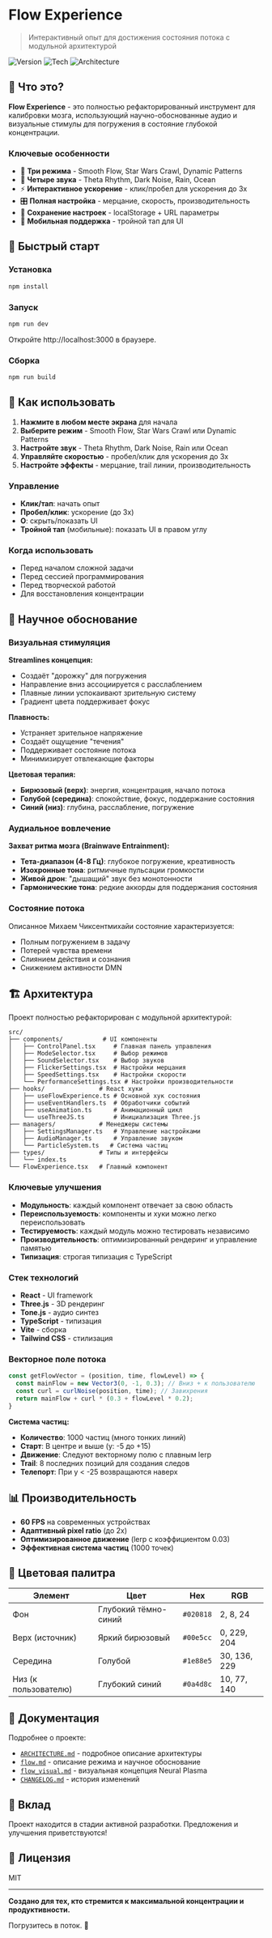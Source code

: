 # Flow Experience

> Интерактивный опыт для достижения состояния потока с модульной архитектурой

![Version](https://img.shields.io/badge/version-4.0-blue)
![Tech](https://img.shields.io/badge/tech-React%20%7C%20Three.js%20%7C%20Tone.js-cyan)
![Architecture](https://img.shields.io/badge/architecture-Modular-green)

## 🌊 Что это?

**Flow Experience** - это полностью рефакторированный инструмент для калибровки мозга, использующий научно-обоснованные аудио и визуальные стимулы для погружения в состояние глубокой концентрации.

### Ключевые особенности

- 🌊 **Три режима** - Smooth Flow, Star Wars Crawl, Dynamic Patterns
- 🎵 **Четыре звука** - Theta Rhythm, Dark Noise, Rain, Ocean
- ⚡ **Интерактивное ускорение** - клик/пробел для ускорения до 3x
- 🎛️ **Полная настройка** - мерцание, скорость, производительность
- 💾 **Сохранение настроек** - localStorage + URL параметры
- 📱 **Мобильная поддержка** - тройной тап для UI

## 🚀 Быстрый старт

### Установка

```bash
npm install
```

### Запуск

```bash
npm run dev
```

Откройте http://localhost:3000 в браузере.

### Сборка

```bash
npm run build
```

## 🎯 Как использовать

1. **Нажмите в любом месте экрана** для начала
2. **Выберите режим** - Smooth Flow, Star Wars Crawl или Dynamic Patterns
3. **Настройте звук** - Theta Rhythm, Dark Noise, Rain или Ocean
4. **Управляйте скоростью** - пробел/клик для ускорения до 3x
5. **Настройте эффекты** - мерцание, trail линии, производительность

### Управление

- **Клик/тап**: начать опыт
- **Пробел/клик**: ускорение (до 3x)
- **O**: скрыть/показать UI
- **Тройной тап** (мобильные): показать UI в правом углу

### Когда использовать

- Перед началом сложной задачи
- Перед сессией программирования
- Перед творческой работой
- Для восстановления концентрации

## 🧠 Научное обоснование

### Визуальная стимуляция

**Streamlines концепция:**
- Создаёт "дорожку" для погружения
- Направление вниз ассоциируется с расслаблением
- Плавные линии успокаивают зрительную систему
- Градиент цвета поддерживает фокус

**Плавность:**
- Устраняет зрительное напряжение
- Создаёт ощущение "течения"
- Поддерживает состояние потока
- Минимизирует отвлекающие факторы

**Цветовая терапия:**
- **Бирюзовый (верх)**: энергия, концентрация, начало потока
- **Голубой (середина)**: спокойствие, фокус, поддержание состояния
- **Синий (низ)**: глубина, расслабление, погружение

### Аудиальное вовлечение

**Захват ритма мозга (Brainwave Entrainment):**
- **Тета-диапазон (4-8 Гц)**: глубокое погружение, креативность
- **Изохронные тона**: ритмичные пульсации громкости
- **Живой дрон**: "дышащий" звук без монотонности
- **Гармонические тона**: редкие аккорды для поддержания состояния

### Состояние потока

Описанное Михаем Чиксентмихайи состояние характеризуется:
- Полным погружением в задачу
- Потерей чувства времени
- Слиянием действия и сознания
- Снижением активности DMN

## 🏗️ Архитектура

Проект полностью рефакторирован с модульной архитектурой:

```
src/
├── components/           # UI компоненты
│   ├── ControlPanel.tsx     # Главная панель управления
│   ├── ModeSelector.tsx     # Выбор режимов
│   ├── SoundSelector.tsx    # Выбор звуков
│   ├── FlickerSettings.tsx  # Настройки мерцания
│   ├── SpeedSettings.tsx    # Настройки скорости
│   └── PerformanceSettings.tsx # Настройки производительности
├── hooks/               # React хуки
│   ├── useFlowExperience.ts # Основной хук состояния
│   ├── useEventHandlers.ts  # Обработчики событий
│   ├── useAnimation.ts      # Анимационный цикл
│   └── useThreeJS.ts        # Инициализация Three.js
├── managers/            # Менеджеры системы
│   ├── SettingsManager.ts   # Управление настройками
│   ├── AudioManager.ts      # Управление звуком
│   └── ParticleSystem.ts   # Система частиц
├── types/               # Типы и интерфейсы
│   └── index.ts
└── FlowExperience.tsx   # Главный компонент
```

### Ключевые улучшения

- **Модульность**: каждый компонент отвечает за свою область
- **Переиспользуемость**: компоненты и хуки можно легко переиспользовать
- **Тестируемость**: каждый модуль можно тестировать независимо
- **Производительность**: оптимизированный рендеринг и управление памятью
- **Типизация**: строгая типизация с TypeScript

### Стек технологий

- **React** - UI framework
- **Three.js** - 3D рендеринг
- **Tone.js** - аудио синтез
- **TypeScript** - типизация
- **Vite** - сборка
- **Tailwind CSS** - стилизация

### Векторное поле потока

```typescript
const getFlowVector = (position, time, flowLevel) => {
  const mainFlow = new Vector3(0, -1, 0.3); // Вниз + к пользователю
  const curl = curlNoise(position, time); // Завихрения
  return mainFlow + curl * (0.3 + flowLevel * 0.2);
}
```

**Система частиц:**
- **Количество**: 1000 частиц (много тонких линий)
- **Старт**: В центре и выше (y: -5 до +15)
- **Движение**: Следуют векторному полю с плавным lerp
- **Trail**: 8 последних позиций для создания следов
- **Телепорт**: При y < -25 возвращаются наверх

## 📊 Производительность

- **60 FPS** на современных устройствах
- **Адаптивный pixel ratio** (до 2x)
- **Оптимизированное движение** (lerp с коэффициентом 0.03)
- **Эффективная система частиц** (1000 точек)

## 🎨 Цветовая палитра

| Элемент | Цвет | Hex | RGB |
|---------|------|-----|-----|
| Фон | Глубокий тёмно-синий | `#020818` | 2, 8, 24 |
| Верх (источник) | Яркий бирюзовый | `#00e5cc` | 0, 229, 204 |
| Середина | Голубой | `#1e88e5` | 30, 136, 229 |
| Низ (к пользователю) | Глубокий синий | `#0a4d8c` | 10, 77, 140 |

## 📝 Документация

Подробнее о проекте:
- [`ARCHITECTURE.md`](./ARCHITECTURE.md) - подробное описание архитектуры
- [`flow.md`](./flow.md) - описание режима и научное обоснование
- [`flow_visual.md`](./flow_visual.md) - визуальная концепция Neural Plasma
- [`CHANGELOG.md`](./CHANGELOG.md) - история изменений

## 🤝 Вклад

Проект находится в стадии активной разработки. Предложения и улучшения приветствуются!

## 📄 Лицензия

MIT

---

**Создано для тех, кто стремится к максимальной концентрации и продуктивности.**

Погрузитесь в поток. 🌊